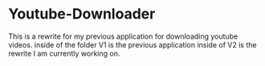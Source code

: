 # Youtube-Downloader
This is a rewrite for my previous application for downloading youtube videos.
inside of the folder V1 is the previous application
inside of V2 is the rewrite I am currently working on.
